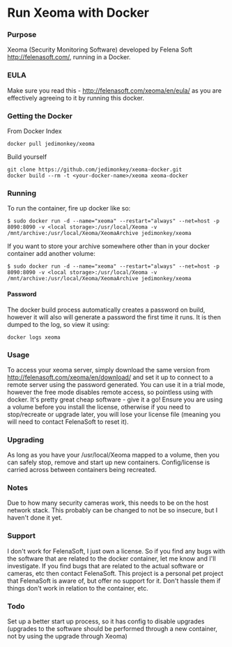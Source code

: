Run Xeoma with Docker
================

### Purpose
Xeoma (Security Monitoring Software) developed by Felena Soft http://felenasoft.com/, running in a Docker.

### EULA
Make sure you read this - http://felenasoft.com/xeoma/en/eula/ as you are effectively agreeing to it by running this docker.

### Getting the Docker
From Docker Index
```
docker pull jedimonkey/xeoma
```

Build yourself
```
git clone https://github.com/jedimonkey/xeoma-docker.git
docker build --rm -t <your-docker-name>/xeoma xeoma-docker
```

### Running
To run the container, fire up docker like so:

```
$ sudo docker run -d --name="xeoma" --restart="always" --net=host -p 8090:8090 -v <local storage>:/usr/local/Xeoma -v /mnt/archive:/usr/local/Xeoma/XeomaArchive jedimonkey/xeoma
```

If you want to store your archive somewhere other than in your docker container add another volume:
```
$ sudo docker run -d --name="xeoma" --restart="always" --net=host -p 8090:8090 -v <local storage>:/usr/local/Xeoma -v /mnt/archive:/usr/local/Xeoma/XeomaArchive jedimonkey/xeoma
```

#### Password
The docker build process automatically creates a password on build, however it will also will generate a password the first time it runs.  It is then dumped to the log, so view it using:
```
docker logs xeoma
```

### Usage
To access your xeoma server, simply download the same version from http://felenasoft.com/xeoma/en/download/ and set it up to connect to a remote server using the password generated.  You can use it in a trial mode, however the free mode disables remote access, so pointless using with docker.  It's pretty great cheap software - give it a go!
Ensure you are using a volume before you install the license, otherwise if you need to stop/recreate or upgrade later, you will lose your license file (meaning you will need to contact FelenaSoft to reset it).

### Upgrading
 As long as you have your /usr/local/Xeoma mapped to a volume, then you can safely stop, remove and start up new containers.  Config/license is carried across between containers being recreated.

### Notes
Due to how many security cameras work, this needs to be on the host network stack.  This probably can be changed to not be so insecure, but I haven't done it yet.

### Support
I don't work for FelenaSoft, I just own a license.  So if you find any bugs with the software that are related to the docker container, let me know and I'll investigate.  If you find bugs that are related to the actual software or cameras, etc then contact FelenaSoft.  This project is a personal pet project that FelenaSoft is aware of, but offer no support for it.  Don't hassle them if things don't work in relation to the container, etc.

### Todo
Set up a better start up process, so it has config to disable upgrades (upgrades to the software should be performed through a new container, not by using the upgrade through Xeoma)